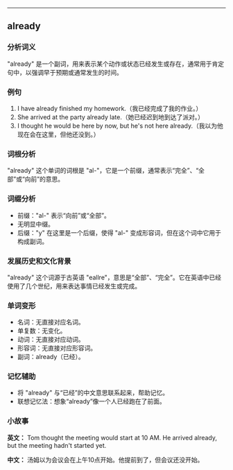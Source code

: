 
---------------
## already
### 分析词义
"already" 是一个副词，用来表示某个动作或状态已经发生或存在，通常用于肯定句中，以强调早于预期或通常发生的时间。

### 例句
1. I have already finished my homework.（我已经完成了我的作业。）
2. She arrived at the party already late.（她已经迟到地到达了派对。）
3. I thought he would be here by now, but he's not here already.（我以为他现在会在这里，但他还没到。）

### 词根分析
"already" 这个单词的词根是 "al-"，它是一个前缀，通常表示“完全”、“全部”或“向前”的意思。

### 词缀分析
- 前缀："al-" 表示“向前”或“全部”。
- 无明显中缀。
- 后缀："y" 在这里是一个后缀，使得 "al-" 变成形容词，但在这个词中它用于构成副词。

### 发展历史和文化背景
"already" 这个词源于古英语 "eallre"，意思是“全部”、“完全”。它在英语中已经使用了几个世纪，用来表达事情已经发生或完成。

### 单词变形
- 名词：无直接对应名词。
- 单复数：无变化。
- 动词：无直接对应动词。
- 形容词：无直接对应形容词。
- 副词：already（已经）。

### 记忆辅助
- 将 "already" 与“已经”的中文意思联系起来，帮助记忆。
- 联想记忆法：想象“already”像一个人已经跑在了前面。

### 小故事
**英文：** 
Tom thought the meeting would start at 10 AM. He arrived already, but the meeting hadn't started yet. 

**中文：**
汤姆以为会议会在上午10点开始。他提前到了，但会议还没开始。

